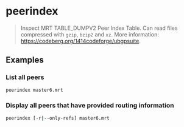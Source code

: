 # peerindex

> Inspect MRT TABLE_DUMPV2 Peer Index Table. Can read files compressed with `gzip`, `bzip2` and `xz`. More information: <https://codeberg.org/1414codeforge/ubgpsuite>.

## Examples

### List all peers

```bash
peerindex master6.mrt
```

### Display all peers that have provided routing information

```bash
peerindex [-r|--only-refs] master6.mrt
```
